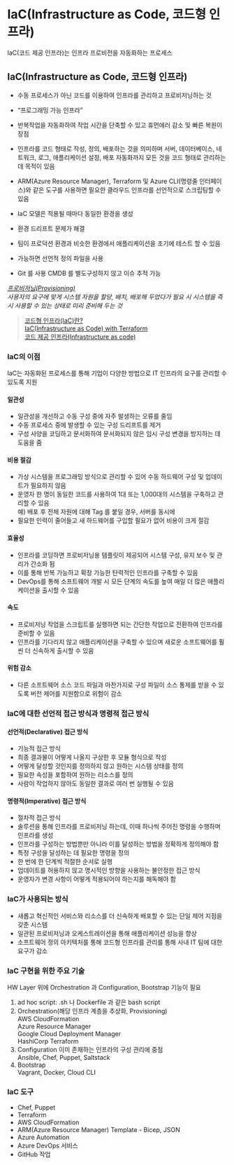 # IaC(Infrastructure as Code, 코드형 인프라)
IaC(코드 제공 인프라)는 인프라 프로비전을 자동화하는 프로세스


## IaC(Infrastructure as Code, 코드형 인프라)
- 수동 프로세스가 아닌 코드를 이용하여 인프라를 관리하고 프로비저닝하는 것 
- “프로그래밍 가능 인프라”  
- 반복작업을 자동화하여 작업 시간을 단축할 수 있고 휴먼에러 감소 및 빠른 복원이 장점  
- 인프라를 코드 형태로 작성, 정의, 배포하는 것을 의미하며 서버, 데이터베이스, 네트워크, 로그, 애플리케이션 설정, 배포 자동화까지 모든 것을 코드 형태로 관리하는 데 목적이 있음  
- ARM(Azure Resource Manager), Terraform 및 Azure CLI(명령줄 인터페이스)와 같은 도구를 사용하면 필요한 클라우드 인프라를 선언적으로 스크립팅할 수 있음  

- IaC 모델은 적용될 때마다 동일한 환경을 생성
- 환경 드리프트 문제가 해결
- 팀이 프로덕션 환경과 비슷한 환경에서 애플리케이션을 조기에 테스트 할 수 있음
- 가능하면 선언적 정의 파일을 사용
- Git 를 사용 CMDB 를 별도구성하지 않고 이슈 추적 가능

*<u>프로비저닝(Provisioning)</u>*  
*사용자의 요구에 맞게 시스템 자원을 할당, 배치, 배포해 두었다가 필요 시 시스템을 즉시 사용할 수 있는 상태로 미리 준비해 두는 것*



> [코드형 인프라(IaC)란?](https://www.redhat.com/ko/topics/automation/what-is-infrastructure-as-code-iac)  
> [IaC(Infrastructure as Code) with Terraform](https://medium.com/humanscape-tech/iac-infrastructure-as-code-with-terraform-1fb0c6486fbc)  
> [코드 제공 인프라(Infrastructure as code)](https://docs.microsoft.com/ko-kr/dotnet/architecture/cloud-native/infrastructure-as-code)  

### IaC의 이점
IaC는 자동화된 프로세스를 통해 기업이 다양한 방법으로 IT 인프라의 요구를 관리할 수 있도록 지원  
#### 일관성
- 일관성을 개선하고 수동 구성 중에 자주 발생하는 오류를 줄임
- 수동 프로세스 중에 발생할 수 있는 구성 드리프트를 제거
- 구성 사양을 코딩하고 문서화하여 문서화되지 않은 임시 구성 변경을 방지하는 데 도움을 줌

#### 비용 절감
- 가상 시스템을 프로그래밍 방식으로 관리할 수 있어 수동 하드웨어 구성 및 업데이트가 필요하지 않음
- 운영자 한 명이 동일한 코드를 사용하여 1대 또는 1,000대의 시스템을 구축하고 관리할 수 있음  
  예) 배포 후 전체 자원에 대해 Tag 를 붙일 경우, 서버를 동시에         
- 필요한 인력이 줄어들고 새 하드웨어를 구입할 필요가 없어 비용이 크게 절감

#### 효율성
- 인프라를 코딩하면 프로비저닝용 템플릿이 제공되어 시스템 구성, 유지 보수 및 관리가 간소화 됨
- 이를 통해 반복 가능하고 확장 가능한 탄력적인 인프라를 구축할 수 있음
- DevOps를 통해 소프트웨어 개발 시 모든 단계의 속도를 높여 매일 더 많은 애플리케이션을 출시할 수 있음

#### 속도  
- 프로비저닝 작업을 스크립트를 실행하면 되는 간단한 작업으로 전환하여 인프라를 준비할 수 있음
- 인프라를 기다리지 않고 애플리케이션을 구축할 수 있으며 새로운 소프트웨어를 훨씬 더 신속하게 출시할 수 있음

#### 위험 감소
- 다른 소프트웨어 소스 코드 파일과 마찬가지로 구성 파일이 소스 통제를 받을 수 있도록 버전 제어를 지원함으로 위험이 감소

### IaC에 대한 선언적 접근 방식과 명령적 접근 방식
#### 선언적(Declarative) 접근 방식
- 기능적 접근 방식
- 최종 결과물이 어떻게 나올지 구상한 후 모듈 형식으로 작성
- 어떻게 달성할 것인지를 정의하지 않고 원하는 시스템 상태를 정의
- 필요한 속성을 포함하여 원하는 리소스를 정의
- 사람이 작업하지 않아도 동일한 결과로 여러 번 실행될 수 있음
#### 명령적(Imperative) 접근 방식
- 절차적 접근 방식
- 솔루션을 통해 인프라를 프로비저닝 하는데, 이때 하나씩 주어진 명령을 수행하며 인프라를 생성  
- 인프라를 구성하는 방법뿐만 아니라 이를 달성하는 방법을 정확하게 정의해야 함
- 특정 구성을 달성하는 데 필요한 명령을 정의
- 한 번에 한 단계씩 적절한 순서로 실행
- 업데이트를 허용하지 않고 명시적인 방향을 사용하는 불안정한 접근 방식
- 운영자가 변경 사항이 어떻게 적용되어야 하는지를 해독해야 함

### IaC가 사용되는 방식
- 새롭고 혁신적인 서비스와 리소스를 더 신속하게 배포할 수 있는 단일 제어 지점을 갖춘 시스템
- 일관된 프로비저닝과 오케스트레이션을 통해 애플리케이션 성능을 향상
- 소프트웨어 정의 아키텍처를 통해 코드형 인프라를 관리를 통해 사내 IT 팀에 대한 요구가 감소

### IaC 구현을 위한 주요 기술
HW Layer 위에 Orchestration 과 Configuration, Bootstrap 기능이 필요
1) ad hoc script: .sh 나 Dockerfile 과 같은 bash script
2) Orchestration(해당 인프라 계층을 추상화, Provisioning)  
   AWS CloudFormation  
   Azure Resource Manager  
   Google Cloud Deployment Manager  
   HashiCorp Terraform
3) Configuration
   이미 존재하는 인프라의 구성 관리에 중점  
   Ansible, Chef, Puppet, Saltstack
4) Bootstrap  
   Vagrant, Docker, Cloud CLI

### IaC 도구
- Chef, Puppet
- Terraform
- AWS CloudFormation
- ARM(Azure Resource Manager) Template - Bicep, JSON
- Azure Automation
- Azure DevOps 서비스
- GitHub  작업

